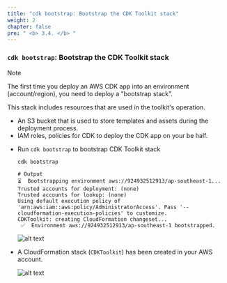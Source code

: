 ```yaml
---
title: "cdk bootstrap: Bootstrap the CDK Toolkit stack"
weight: 2
chapter: false
pre: " <b> 3.4. </b> "
---
```


### `cdk bootstrap`: Bootstrap the CDK Toolkit stack

> [!NOTE]
> The first time you deploy an AWS CDK app into an environment (account/region), you need to deploy a "bootstrap stack".
>
> This stack includes resources that are used in the toolkit's operation.
>
> - An S3 bucket that is used to store templates and assets during the deployment process.
> - IAM roles, policies for CDK to deploy the CDK app on your be half.

- Run `cdk bootstrap` to bootstrap CDK Toolkit stack

  ```shell
  cdk bootstrap
  ```

  ```shell
  # Output
  ⏳  Bootstrapping environment aws://924932512913/ap-southeast-1...
  Trusted accounts for deployment: (none)
  Trusted accounts for lookup: (none)
  Using default execution policy of 'arn:aws:iam::aws:policy/AdministratorAccess'. Pass '--cloudformation-execution-policies' to customize.
  CDKToolkit: creating CloudFormation changeset...
   ✅  Environment aws://924932512913/ap-southeast-1 bootstrapped.
  ```

  ![alt text](/images/workshop-4/cdk--boostrap.png)

- A CloudFormation stack (`CDKToolkit`) has been created in your AWS account.

  ![alt text](/images/workshop-4/cdk--bootstrap--cfn-stack.png)
